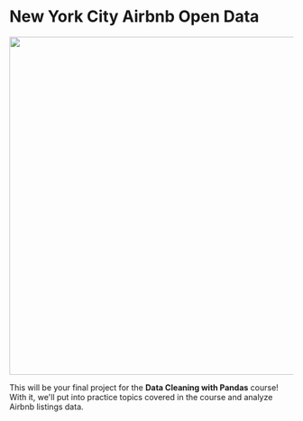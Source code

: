 # New York City Airbnb Open Data

<p align="center">
  <img width="600px" src="https://user-images.githubusercontent.com/7065401/69450217-6cee2780-0d3b-11ea-947b-461ea407da85.jpg">
</p>

This will be your final project for the **Data Cleaning with Pandas** course! With it, we'll put into practice topics covered in the course and analyze Airbnb listings data.
